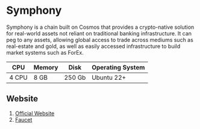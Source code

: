 # Symphony

Symphony is a chain built on Cosmos that provides a crypto-native solution for real-world assets not reliant on traditional banking infrastructure. It can peg to any assets, allowing global access to trade across mediums such as real-estate and gold, as well as easily accessed infrastructure to build market systems such as ForEx.

| CPU   | Memory | Disk   | Operating System |
| ----- | ------ | ------ | ---------------- |
| 4 CPU | 8 GB   | 250 Gb | Ubuntu 22+       |

## Website

1. [Official Website](https://orchestralabs.org/documentation)
2. [Faucet](https://testnet.ping.pub/symphony/faucet)
